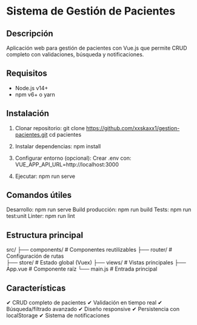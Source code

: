 # Sistema de Gestión de Pacientes

## Descripción
Aplicación web para gestión de pacientes con Vue.js que permite CRUD completo con validaciones, búsqueda y notificaciones.

## Requisitos
- Node.js v14+
- npm v6+ o yarn

## Instalación
1. Clonar repositorio:
git clone https://github.com/xxskaxx1/gestion-pacientes.git
cd pacientes

2. Instalar dependencias:
npm install

3. Configurar entorno (opcional):
Crear .env con:
VUE_APP_API_URL=http://localhost:3000

4. Ejecutar:
npm run serve

## Comandos útiles
Desarrollo: npm run serve
Build producción: npm run build
Tests: npm run test:unit
Linter: npm run lint

## Estructura principal
src/
├── components/       # Componentes reutilizables
├── router/           # Configuración de rutas  
├── store/            # Estado global (Vuex)
├── views/            # Vistas principales
├── App.vue           # Componente raíz
└── main.js           # Entrada principal

## Características
✔ CRUD completo de pacientes
✔ Validación en tiempo real
✔ Búsqueda/filtrado avanzado
✔ Diseño responsive
✔ Persistencia con localStorage
✔ Sistema de notificaciones
